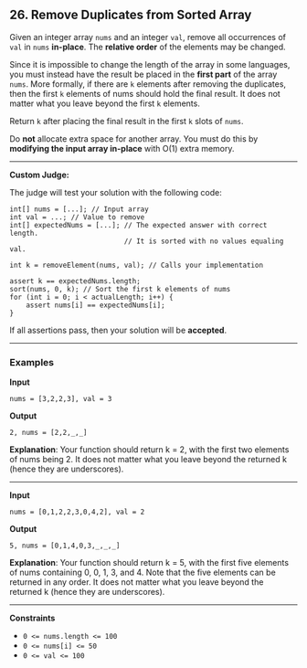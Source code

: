 ## 26. Remove Duplicates from Sorted Array

Given an integer array `nums` and an integer `val`, remove all occurrences of `val` in `nums` **in-place**. The **relative order** of the elements may be changed.

Since it is impossible to change the length of the array in some languages, you must instead have the result be placed in the **first part** of the array `nums`. More formally, if there are `k` elements after removing the duplicates, then the first `k` elements of nums should hold the final result. It does not matter what you leave beyond the first `k` elements.

Return `k` after placing the final result in the first `k` slots of `nums`.

Do **not** allocate extra space for another array. You must do this by **modifying the input array in-place** with O(1) extra memory.

---

**Custom Judge:**

The judge will test your solution with the following code:

```
int[] nums = [...]; // Input array
int val = ...; // Value to remove
int[] expectedNums = [...]; // The expected answer with correct length.
                            // It is sorted with no values equaling val.

int k = removeElement(nums, val); // Calls your implementation

assert k == expectedNums.length;
sort(nums, 0, k); // Sort the first k elements of nums
for (int i = 0; i < actualLength; i++) {
    assert nums[i] == expectedNums[i];
}
```

If all assertions pass, then your solution will be **accepted**.

---

### Examples

**Input**
```
nums = [3,2,2,3], val = 3
```

**Output**
```
2, nums = [2,2,_,_]
```

**Explanation**: Your function should return k = 2, with the first two elements of nums being 2.
It does not matter what you leave beyond the returned k (hence they are underscores).


---

**Input**
```
nums = [0,1,2,2,3,0,4,2], val = 2
```

**Output**
```
5, nums = [0,1,4,0,3,_,_,_]
```

**Explanation**: Your function should return k = 5, with the first five elements of nums containing 0, 0, 1, 3, and 4.
Note that the five elements can be returned in any order.
It does not matter what you leave beyond the returned k (hence they are underscores).

---

**Constraints**
* <code>0 <= nums.length <= 100</code>
* <code>0 <= nums[i] <= 50</code>
* <code>0 <= val <= 100</code>
